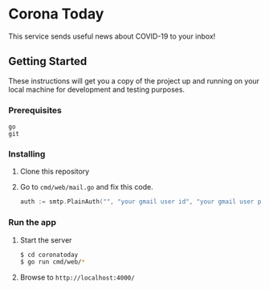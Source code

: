 # Corona Today

This service sends useful news about COVID-19 to your inbox!

## Getting Started

These instructions will get you a copy of the project up and running on your local machine for development and testing purposes.

### Prerequisites

```
go
git
```

### Installing

1. Clone this repository

2. Go to ```cmd/web/mail.go``` and fix this code.
    ```go
   auth := smtp.PlainAuth("", "your gmail user id", "your gmail user password", "smtp.gmail.com")
    ```

### Run the app

1. Start the server
    ```bash
    $ cd coronatoday
    $ go run cmd/web/*
    ```

2. Browse to `http://localhost:4000/`
